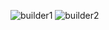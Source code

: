 ![builder1](https://github.com/user-attachments/assets/70bfac9a-24a3-418d-9441-cf3922fca50f)
![builder2](https://github.com/user-attachments/assets/42bd2ae8-810f-45e4-9ed8-f0a7d4398696)
